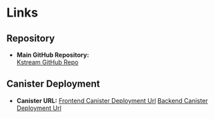 # Links

## Repository

- **Main GitHub Repository:**  
  [Kstream GitHub Repo](https://github.com/KSTREAM-INC/)

## Canister Deployment

- **Canister URL:**
  [Frontend Canister Deployment Url](https://bo3gf-6iaaa-aaaap-qhuca-cai.icp0.io/)
  [Backend Canister Deployment Url](https://a4gq6-oaaaa-aaaab-qaa4q-cai.raw.icp0.io/?id=b34xi-7aaaa-aaaap-qhubq-cai)
